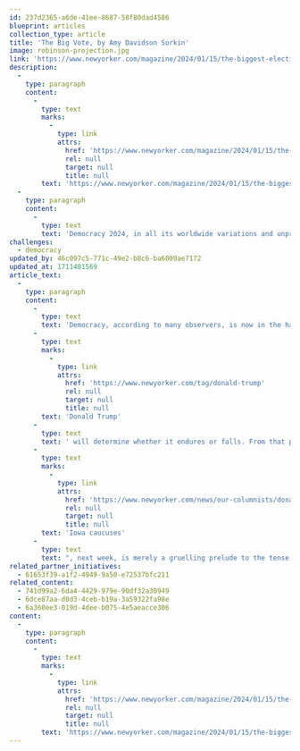 ```yaml
---
id: 237d2365-a6de-41ee-8687-58f80dad4586
blueprint: articles
collection_type: article
title: 'The Big Vote, by Amy Davidson Sorkin'
image: robinson-projection.jpg
link: 'https://www.newyorker.com/magazine/2024/01/15/the-biggest-election-year-in-history'
description:
  -
    type: paragraph
    content:
      -
        type: text
        marks:
          -
            type: link
            attrs:
              href: 'https://www.newyorker.com/magazine/2024/01/15/the-biggest-election-year-in-history'
              rel: null
              target: null
              title: null
        text: 'https://www.newyorker.com/magazine/2024/01/15/the-biggest-election-year-in-history'
  -
    type: paragraph
    content:
      -
        type: text
        text: 'Democracy 2024, in all its worldwide variations and unpredictability...'
challenges:
  - democracy
updated_by: 46c097c5-771c-49e2-b8c6-ba6009ae7172
updated_at: 1711481569
article_text:
  -
    type: paragraph
    content:
      -
        type: text
        text: 'Democracy, according to many observers, is now in the hands of a small band of voters in a half-dozen swing states, whose feelings about '
      -
        type: text
        marks:
          -
            type: link
            attrs:
              href: 'https://www.newyorker.com/tag/donald-trump'
              rel: null
              target: null
              title: null
        text: 'Donald Trump'
      -
        type: text
        text: ' will determine whether it endures or falls. From that perspective, all the other voting across the country this year, beginning with the '
      -
        type: text
        marks:
          -
            type: link
            attrs:
              href: 'https://www.newyorker.com/news/our-columnists/donald-trump-coasts-to-victory-in-the-iowa-republican-caucuses'
              rel: null
              target: null
              title: null
        text: 'Iowa caucuses'
      -
        type: text
        text: ", next week, is merely a gruelling prelude to the tense wait, on November\_5th, for results from Maricopa County and the Philadelphia suburbs. Much does depend on those voters. But democracy’s struggles will play out on a far vaster field. Thanks to an alignment of calendars, 2024 will set a record for the greatest number of people living in countries that are holding nationwide elections: more than four billion, or just over half of humanity. Even more depends on them..."
related_partner_initiatives:
  - 61653f39-a1f2-4949-9a50-e72537bfc211
related_content:
  - 741d99a2-6da4-4429-979e-90df32a30949
  - 6dce87aa-d0d3-4ceb-b19a-3a59322fa98e
  - 6a360ee3-019d-4dee-b075-4e5aeacce306
content:
  -
    type: paragraph
    content:
      -
        type: text
        marks:
          -
            type: link
            attrs:
              href: 'https://www.newyorker.com/magazine/2024/01/15/the-biggest-election-year-in-history'
              rel: null
              target: null
              title: null
        text: 'https://www.newyorker.com/magazine/2024/01/15/the-biggest-election-year-in-history'
---
```

